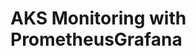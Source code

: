# AKS Monitoring with PrometheusGrafana                                                                                                                                                                                                                                                                                                                                                                                                                                                                                    
